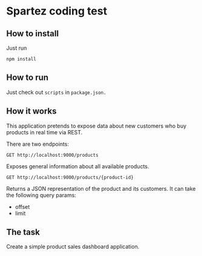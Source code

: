 # Spartez coding test

## How to install
Just run

```
npm install
```

## How to run
Just check out `scripts` in `package.json.`

## How it works

This application pretends to expose data about new customers who buy products
in real time via REST.

There are two endpoints:

```
GET http://localhost:9000/products
```

Exposes general information about all available products.

```
GET http://localhost:9000/products/{product-id}
```

Returns a JSON representation of the product and its customers. It can take the following query params:

* offset
* limit

## The task

Create a simple product sales dashboard application.
